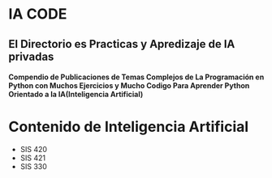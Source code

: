 # IA CODE
## El Directorio es Practicas y Apredizaje de IA privadas
<h4>Compendio de Publicaciones de Temas Complejos de La Programación en Python con Muchos Ejercicios y Mucho Codigo Para Aprender Python Orientado a la <strong>IA(Inteligencia Artificial)</strong><h4>

# Contenido de Inteligencia Artificial

- SIS 420 
- SIS 421 
- SIS 330 

